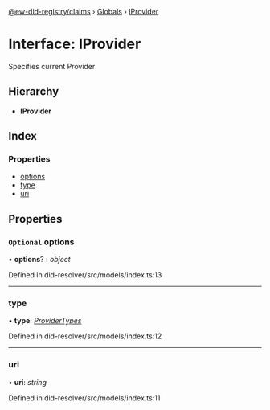 [@ew-did-registry/claims](../README.md) › [Globals](../globals.md) › [IProvider](iprovider.md)

# Interface: IProvider

Specifies current Provider

## Hierarchy

* **IProvider**

## Index

### Properties

* [options](iprovider.md#optional-options)
* [type](iprovider.md#type)
* [uri](iprovider.md#uri)

## Properties

### `Optional` options

• **options**? : *object*

Defined in did-resolver/src/models/index.ts:13

___

###  type

• **type**: *[ProviderTypes](../enums/providertypes.md)*

Defined in did-resolver/src/models/index.ts:12

___

###  uri

• **uri**: *string*

Defined in did-resolver/src/models/index.ts:11
